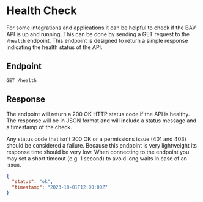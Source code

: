 # Health Check

For some integrations and applications it can be helpful to check if the BAV API is up and running. This can be done by
sending a GET request to the `/health` endpoint. This endpoint is designed to return a simple response indicating the
health status of the API.

## Endpoint

```
GET /health
```

## Response

The endpoint will return a 200 OK HTTP status code if the API is healthy. The response will be in JSON format and will
include a status message and a timestamp of the check.

Any status code that isn't 200 OK or a permissions issue (401 and 403) should be considered a failure. Because this
endpoint is very lightweight its response time should be very low. When connecting to the endpoint you may set a
short timeout (e.g. 1 second) to avoid long waits in case of an issue.

```json
{
  "status": "ok",
  "timestamp": "2023-10-01T12:00:00Z"
}
```
